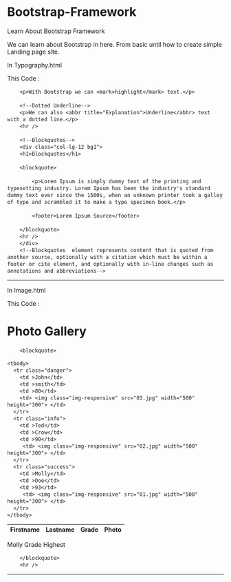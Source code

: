 # Bootstrap-Framework
Learn About Bootstrap Framework

We can learn about Bootstrap in here. From basic until how to create simple Landing page site.

In Typography.html

This Code : 

<!--Highlight-->
		<p>With Bootstrap we can <mark>highlight</mark> text.</p>
		
		<!--Dotted Underline-->
		<p>We can also <abbr title="Explanation">Underline</abbr> text with a dotted line.</p>
		<hr />
		
		<!--Blockquotes-->
		<div class="col-lg-12 bg1">
		<h1>Blockquotes</h1>

		<blockquote>
			
			<p>Lorem Ipsum is simply dummy text of the printing and typesetting industry. Lorem Ipsum has been the industry's standard dummy text ever since the 1500s, when an unknown printer took a galley of type and scrambled it to make a type specimen book.</p>
			
			<footer>Lorem Ipsum Source</footer>
		
		</blockquote>
		<hr />
		</div>
		<!--Blockquotes  element represents content that is quoted from another source, optionally with a citation which must be within a footer or cite element, and optionally with in-line changes such as annotations and abbreviations-->

  ----------------------------------------------------------------------------------------------------------------------------------------------------------------

  In Image.html

  This Code :

  <body>

<div class="container-fluid">
        	<h1>Photo Gallery</h1>

		<blockquote>
  <table class="table table-striped">
	<thead class="bg1">
      <tr>
        <th>Firstname</th>
        <th>Lastname</th>
        <th>Grade</th>
        <th>Photo</th>
      </tr>
    </thead>

    <tbody>
      <tr class="danger">
        <td >John</td>
        <td >smith</td>
        <td >80</td>
        <td> <img class="img-responsive" src="03.jpg" width="500" height="300"> </td>
      </tr>
      <tr class="info">
        <td >Ted</td>
        <td >Crow</td>
        <td >90</td>
         <td> <img class="img-responsive" src="02.jpg" width="500" height="300"> </td>
      </tr>
      <tr class="success">
        <td >Molly</td>
        <td >Doe</td>
        <td >93</td>
         <td> <img class="img-responsive" src="01.jpg" width="500" height="300"> </td>
      </tr>
    </tbody>
	
  </table>
  	<footer>Molly Grade Highest</footer>
		
		</blockquote>
		<hr />
</div>

<!--In this code i combine Table, Blockquote and image-->

  ----------------------------------------------------------------------------------------------------------------------------------------------------------------

